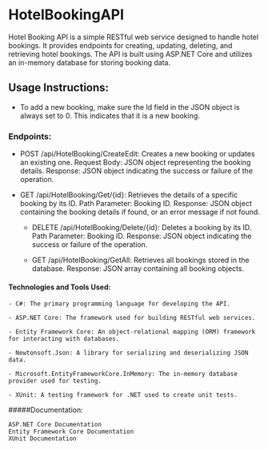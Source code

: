# HotelBookingAPI

Hotel Booking API is a simple RESTful web service designed to handle hotel bookings. It provides endpoints for creating, updating, deleting, and retrieving hotel bookings. The API is built using ASP.NET Core and utilizes an in-memory database for storing booking data.

## Usage Instructions:
  - To add a new booking, make sure the Id field in the JSON object is always set to 0. This indicates that it is a new booking.  

### Endpoints:
  - POST /api/HotelBooking/CreateEdit: Creates a new booking or updates an existing one.
        Request Body: JSON object representing the booking details.
        Response: JSON object indicating the success or failure of the operation.
    
  - GET /api/HotelBooking/Get/{id}: Retrieves the details of a specific booking by its ID.
        Path Parameter: Booking ID.
        Response: JSON object containing the booking details if found, or an error message if not found.

    - DELETE /api/HotelBooking/Delete/{id}: Deletes a booking by its ID.
        Path Parameter: Booking ID.
        Response: JSON object indicating the success or failure of the operation.

    - GET /api/HotelBooking/GetAll: Retrieves all bookings stored in the database.
        Response: JSON array containing all booking objects.


#### Technologies and Tools Used:

    - C#: The primary programming language for developing the API.

    - ASP.NET Core: The framework used for building RESTful web services.

    - Entity Framework Core: An object-relational mapping (ORM) framework for interacting with databases.

    - Newtonsoft.Json: A library for serializing and deserializing JSON data.

    - Microsoft.EntityFrameworkCore.InMemory: The in-memory database provider used for testing.

    - XUnit: A testing framework for .NET used to create unit tests.

#####Documentation:

    ASP.NET Core Documentation
    Entity Framework Core Documentation
    XUnit Documentation
